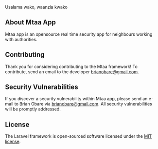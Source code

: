 
Usalama wako, waanzia kwako

## About Mtaa App

Mtaa app is an opensource real time security app for neighbours working with authorities. 

## Contributing

Thank you for considering contributing to the Mtaa framework! To contribute, send an email to the developer [brianobare@gmail.com](mailto:brianobare@gmail.com).

## Security Vulnerabilities

If you discover a security vulnerability within Mtaa app, please send an e-mail to Brian Obare via [brianobare@gmail.com](mailto:brianobare@gmail.com). All security vulnerabilities will be promptly addressed.

## License

The Laravel framework is open-sourced software licensed under the [MIT license](https://opensource.org/licenses/MIT).

